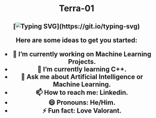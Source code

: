 <h1 align="center">
Terra-01


  <h2 align="center">
    
[![Typing SVG](https://readme-typing-svg.herokuapp.com?font=Fira+Code&duration=5000&center=true&width=450&lines=Hello%2C+I+am+Shivam+Singh.;Nice+to+meet+you!)](https://git.io/typing-svg)

<p>
  
Here are some ideas to get you started:

- 🔭 I’m currently working on Machine Learning Projects.
- 🌱 I’m currently learning C++.
- 💬 Ask me about Artificial Intelligence or Machine Learning.
- 📫 How to reach me: Linkedin.
- 😄 Pronouns: He/Him.
- ⚡ Fun fact: Love Valorant.

